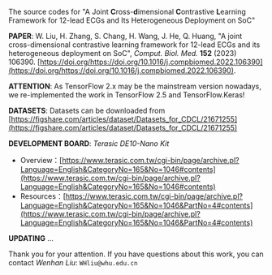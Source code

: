 The source codes for "A Joint **C**ross-**d**imensional **C**ontrastive **L**earning Framework for 12-lead ECGs and Its Heterogeneous Deployment on SoC"

**PAPER**: W. Liu, H. Zhang, S. Chang, H. Wang, J. He, Q. Huang, "A joint cross-dimensional contrastive learning framework for 12-lead ECGs and its heterogeneous deployment on SoC", _Comput. Biol. Med._ **152** (2023) 106390. [https://doi.org/https://doi.org/10.1016/j.compbiomed.2022.106390](https://doi.org/https://doi.org/10.1016/j.compbiomed.2022.106390).

**ATTENTION**: As TensorFlow 2.x may be the mainstream version nowadays, we re-implemented the work in TensorFlow 2.5 and TensorFlow.Keras!

**DATASETS**: Datasets can be downloaded from [https://figshare.com/articles/dataset/Datasets_for_CDCL/21671255](https://figshare.com/articles/dataset/Datasets_for_CDCL/21671255)

**DEVELOPMENT BOARD**: _Terasic DE10-Nano Kit_

- Overview：[https://www.terasic.com.tw/cgi-bin/page/archive.pl?Language=English&CategoryNo=165&No=1046#contents](https://www.terasic.com.tw/cgi-bin/page/archive.pl?Language=English&CategoryNo=165&No=1046#contents)
- Resources：[https://www.terasic.com.tw/cgi-bin/page/archive.pl?Language=English&CategoryNo=165&No=1046&PartNo=4#contents](https://www.terasic.com.tw/cgi-bin/page/archive.pl?Language=English&CategoryNo=165&No=1046&PartNo=4#contents)



**UPDATING** ...

Thank you for your attention. If you have questions about this work, you can contact _Wenhan Liu_: `WHliu@whu.edu.cn`

